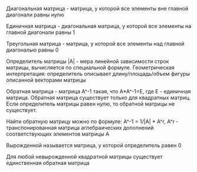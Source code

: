Диагональная матрица - матрица, у которой все элементы вне главной диагонали равны нулю  

Единичная матрица - диагональная матрица, у которой все элементы на главной диагонали равны 1  

Треугольная матрица - матрица, у которой все элементы над главной диагональю равны 0  

Определитель матрицы |A| - мера линейной зависимости строк матрицы, вычисляется по специальной формуле. Геометрическая интерпретация: определитель описывает длину/площадь/объем фигуры описанной векторами матрицы  

Обратная матрица - матрица A^-1 такая, что A*A^-1=E, где E - единичная матрица. Обратная матрица существует только для квадратных матриц. Если определитель матрицы равен нулю, то обратной матрицы не существует.  

Найти обратную матрицу можно по формуле:
A^-1 = 1/|A| * A^r,
A^r - транспонированная матрица аглебраических дополнений соответствующих элементов матрицы A

Вырожденной называется матрица, у которой определитель равен 0  

Для любой невырожденной квадратной матрицы существует единственная обратная матрица  

